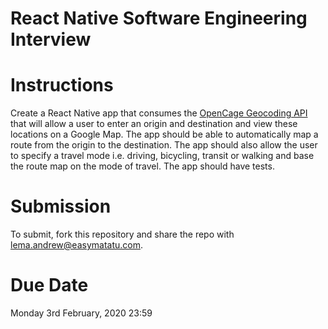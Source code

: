 # React Native Software Engineering Interview

# Instructions

Create a React Native app that consumes the [OpenCage Geocoding API](https://opencagedata.com/api) that will allow a user to enter an origin and destination and view these locations on a Google Map. The app should be able to automatically map a route from the origin to the destination. The app should also allow the user to specify a travel mode i.e. driving, bicycling, transit or walking and base the route map on the mode of travel. The app should have tests.

# Submission

To submit, fork this repository and share the repo with lema.andrew@easymatatu.com.

# Due Date
Monday 3rd February, 2020 23:59
